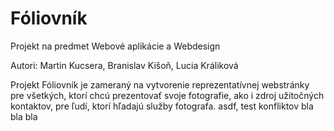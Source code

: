 # Fóliovník
Projekt na predmet Webové aplikácie a Webdesign

Autori: Martin Kucsera, Branislav Kišoň, Lucia Králiková

Projekt Fóliovník je zameraný na vytvorenie reprezentatívnej webstránky pre všetkých, ktorí chcú prezentovať svoje fotografie, ako i zdroj užitočných kontaktov, pre ľudí, ktorí hľadajú služby fotografa.
asdf, test konfliktov
bla bla bla
